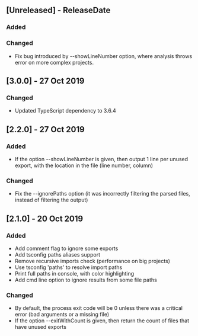 ## [Unreleased] - ReleaseDate
### Added

### Changed
- Fix bug introduced by --showLineNumber option, where analysis throws error on more complex projects.

## [3.0.0] - 27 Oct 2019
### Changed
- Updated TypeScript dependency to 3.6.4

## [2.2.0] - 27 Oct 2019
### Added
- If the option --showLineNumber is given, then output 1 line per unused export, with the location in the file (line number, column)

### Changed
- Fix the --ignorePaths option (it was incorrectly filtering the parsed files, instead of filtering the output)

## [2.1.0] - 20 Oct 2019
### Added
- Add comment flag to ignore some exports
- Add tsconfig paths aliases support
- Remove recursive imports check (performance on big projects)
- Use tsconfig 'paths' to resolve import paths
- Print full paths in console, with color highlighting
- Add cmd line option to ignore results from some file paths

### Changed
- By default, the process exit code will be 0 unless there was a critical error (bad arguments or a missing file)
- If the option --exitWithCount is given, then return the count of files that have unused exports
